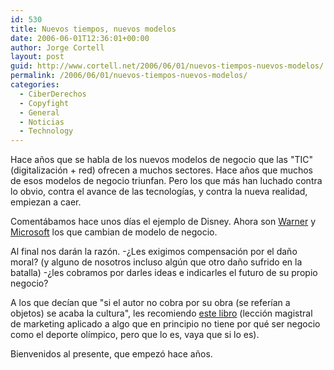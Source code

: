 ```yaml
---
id: 530
title: Nuevos tiempos, nuevos modelos
date: 2006-06-01T12:36:01+00:00
author: Jorge Cortell
layout: post
guid: http://www.cortell.net/2006/06/01/nuevos-tiempos-nuevos-modelos/
permalink: /2006/06/01/nuevos-tiempos-nuevos-modelos/
categories:
  - CiberDerechos
  - Copyfight
  - General
  - Noticias
  - Technology
---
```

Hace años que se habla de los nuevos modelos de negocio que las "TIC" (digitalización + red) ofrecen a muchos sectores. Hace años que muchos de esos modelos de negocio triunfan. Pero los que más han luchado contra lo obvio, contra el avance de las tecnologí­as, y contra la nueva realidad, empiezan a caer.

Comentábamos hace unos dí­as el ejemplo de Disney. Ahora son <a target="_blank" title="Warner distributes via P2P" href="http://business.timesonline.co.uk/article/0,,9075-2172786,00.html">Warner</a> y <a target="_blank" title="Microsoft nuevos modelos negocio" href="http://blogs.baquia.com/zumodered/post/2006/05/26/microsoft-al-estilo-cibercafe">Microsoft</a> los que cambian de modelo de negocio.

Al final nos darán la razón. -¿Les exigimos compensación por el daño moral? (y alguno de nosotros incluso algún que otro daño sufrido en la batalla) -¿les cobramos por darles ideas e indicarles el futuro de su propio negocio?

A los que decí­an que "si el autor no cobra por su obra (se referí­an a objetos) se acaba la cultura", les recomiendo <a target="_blank" title="Olimpic marketing book review" href="http://hbswk.hbs.edu/book-review.jhtml?t=marketing&id=5358">este libro</a> (lección magistral de marketing aplicado a algo que en principio no tiene por qué ser negocio como el deporte olí­mpico, pero que lo es, vaya que si lo es).
  
Bienvenidos al presente, que empezó hace años.